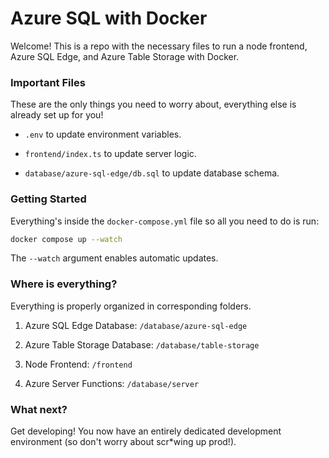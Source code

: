 # Azure SQL with Docker

Welcome! This is a repo with the necessary files to run a node frontend, Azure SQL Edge, and Azure Table Storage with Docker.

### Important Files

These are the only things you need to worry about, everything else is already set up for you!

- `.env` to update environment variables.

- `frontend/index.ts` to update server logic.

- `database/azure-sql-edge/db.sql` to update database schema.

### Getting Started

Everything's inside the `docker-compose.yml` file so all you need to do is run:

```bash
docker compose up --watch
```

The `--watch` argument enables automatic updates.

### Where is everything?

Everything is properly organized in corresponding folders.

1. Azure SQL Edge Database: `/database/azure-sql-edge`

2. Azure Table Storage Database: `/database/table-storage`

3. Node Frontend: `/frontend`

4. Azure Server Functions: `/database/server`

### What next?

Get developing! You now have an entirely dedicated development environment (so don't worry about scr\*wing up prod!).

